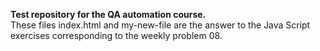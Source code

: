 **Test repository for the QA automation course.**   
These files index.html and my-new-file are the answer to the Java Script exercises corresponding to the weekly problem 08.

